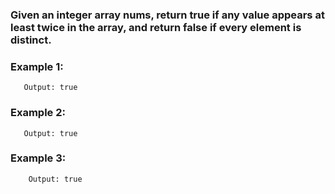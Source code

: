 ### Given an integer array nums, return true if any value appears at least twice in the array, and return false if every element is distinct.

### Example 1:

```Input: nums = [1,2,3,1]
   Output: true
```

### Example 2:

```Input: nums = [1,2,3,4]
   Output: true
```

### Example 3:

```Input: nums = [1,1,1,3,3,4,3,2,4,2]
    Output: true
```
